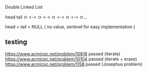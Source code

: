 
Double Linked List

head                        tail
  ㅁ <-> ㅁ <-> ㅁ <-> ㅁ <-> ㅁ...

head = tail = NULL ( no value, sentinel for easy implementation )




## testing

https://www.acmicpc.net/problem/10818 passed (iterate)
https://www.acmicpc.net/problem/10104 passed (iterate + erase)
https://www.acmicpc.net/problem/1158 passed (Josephus problem)
